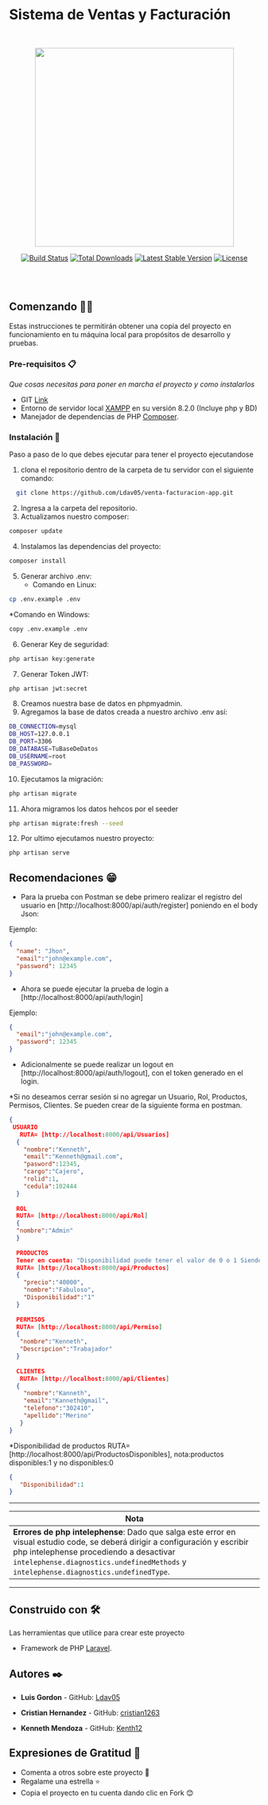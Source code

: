 # Sistema de Ventas y Facturación
<br>
<p align="center"><a href="https://laravel.com" target="_blank"><img src="https://raw.githubusercontent.com/laravel/art/master/logo-lockup/5%20SVG/2%20CMYK/1%20Full%20Color/laravel-logolockup-cmyk-red.svg" width="400"></a></p>

<p align="center">
<a href="https://travis-ci.org/laravel/framework"><img src="https://travis-ci.org/laravel/framework.svg" alt="Build Status"></a>
<a href="https://packagist.org/packages/laravel/framework"><img src="https://img.shields.io/packagist/dt/laravel/framework" alt="Total Downloads"></a>
<a href="https://packagist.org/packages/laravel/framework"><img src="https://img.shields.io/packagist/v/laravel/framework" alt="Latest Stable Version"></a>
<a href="https://packagist.org/packages/laravel/framework"><img src="https://img.shields.io/packagist/l/laravel/framework" alt="License"></a>
</p>
<br>
<br>

## Comenzando 💪🚀

Estas instrucciones te permitirán obtener una copia del proyecto en funcionamiento en tu máquina local para propósitos de desarrollo y pruebas.

### Pre-requisitos 📋

_Que cosas necesitas para poner en marcha el proyecto y como instalarlos_

* GIT [Link](https://git-scm.com/downloads)
* Entorno de servidor local [XAMPP](https://www.apachefriends.org/es/index.html) en su versión 8.2.0 (Incluye php y BD)
* Manejador de dependencias de PHP [Composer](https://getcomposer.org/download/).

### Instalación 🔧

Paso a paso de lo que debes ejecutar para tener el proyecto ejecutandose

 1. clona el repositorio dentro de la carpeta de tu servidor con el siguiente comando:
```bash
  git clone https://github.com/Ldav05/venta-facturacion-app.git
```

 2. Ingresa a la carpeta del repositorio.
 3. Actualizamos nuestro composer:
```bash
composer update
```
 4.  Instalamos las dependencias del proyecto:
 ```bash
composer install
```

 5.  Generar archivo .env:
	 * Comando en Linux:

 ```bash
cp .env.example .env
```
*Comando en Windows:
 ```bash
copy .env.example .env
```
6.  Generar Key de seguridad:
```bash
php artisan key:generate
```

 7.  Generar Token JWT:
```bash
php artisan jwt:secret

```

 8.  Creamos nuestra base de datos en phpmyadmin.
 9.  Agregamos la base de datos creada a nuestro archivo .env así:
```bash
DB_CONNECTION=mysql
DB_HOST=127.0.0.1
DB_PORT=3306
DB_DATABASE=TuBaseDeDatos
DB_USERNAME=root
DB_PASSWORD=
```
 10.  Ejecutamos la migración:
```bash
php artisan migrate
```
11. Ahora migramos los datos hehcos por el seeder
```bash
php artisan migrate:fresh --seed
```
 12.  Por ultimo ejecutamos nuestro proyecto:
 ```bash
php artisan serve
```


## Recomendaciones   😁

* Para la prueba con Postman se debe primero realizar el registro del usuario en [http://localhost:8000/api/auth/register] poniendo en el body Json:

Ejemplo:
```json
{
  "name": "Jhon",
  "email":"john@example.com",
  "password": 12345
}
```

* Ahora se puede ejecutar la prueba de login a [http://localhost:8000/api/auth/login]

Ejemplo:
```json
{
  "email":"john@example.com",
  "password": 12345
}
```
* Adicionalmente se puede realizar un logout en  [http://localhost:8000/api/auth/logout], con el token generado en el login.

*Si no deseamos cerrar sesión si no agregar un Usuario, Rol, Productos, Permisos, Clientes. Se pueden crear de la siguiente forma en postman.
```json
{
 USUARIO
   RUTA= [http://localhost:8000/api/Usuarios]
  {
    "nombre":"Kenneth",
    "email":"Kenneth@gmail.com",
    "pasword":12345,
    "cargo":"Cajero",
    "rolid":1,
    "cedula":102444
  }
   
  ROL
  RUTA= [http://localhost:8000/api/Rol]
  {
  "nombre":"Admin"
  }
  
  PRODUCTOS
  Tener en cuenta: "Disponibilidad puede tener el valor de 0 o 1 Siendo 1 Disponible y 0 no disponible"
  RUTA= [http://localhost:8000/api/Productos]
  {
    "precio":"40000",
    "nombre":"Fabuloso",
    "Disponibilidad":"1"
  }
  
  PERMISOS
  RUTA= [http://localhost:8000/api/Permiso]
  {
   "nombre":"Kenneth",
   "Descripcion":"Trabajador"
  }
  
  CLIENTES
   RUTA= [http://localhost:8000/api/Clientes]
  {
    "nombre":"Kanneth",
    "email":"Kanneth@gmail",
    "telefono":"302410",
    "apellido":"Merino"
   }
}
```


*Disponibilidad de productos RUTA= [http://localhost:8000/api/ProductosDisponibles], nota:productos disponibles:1 y no disponibles:0
```json
{
   "Disponibilidad":1
}
```
------------


|  Nota |
| ------------ |
|**Errores de php intelephense**: Dado que salga este error en visual estudio code, se deberá dirigir a configuración y escribir php intelephense procediendo a desactivar `intelephense.diagnostics.undefinedMethods` y `intelephense.diagnostics.undefinedType`.   |


------------










## Construido con 🛠️

Las herramientas que utilice para crear este proyecto

* Framework de PHP [Laravel](https://laravel.com/docs/8.x).


## Autores ✒️

* **Luis Gordon** -  GitHub: [ Ldav05](https://github.com/Ldav05)

* **Cristian Hernandez** -  GitHub: [cristian1263](https://github.com/cristian1263)
* **Kenneth Mendoza** - GitHub: [ Kenth12](https://github.com/Kenth12)


## Expresiones de Gratitud 🎁

* Comenta a otros sobre este proyecto 📢
* Regalame una estrella ⭐
* Copia el proyecto en tu cuenta dando clic en Fork 😊
